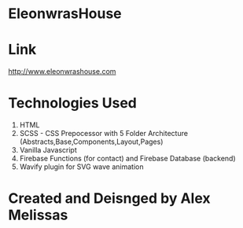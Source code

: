 # EleonwrasHouse

# Link 
http://www.eleonwrashouse.com

# Technologies Used

1. HTML
2. SCSS - CSS Prepocessor with 5 Folder Architecture (Abstracts,Base,Components,Layout,Pages)
3. Vanilla Javascript
4. Firebase Functions (for contact) and Firebase Database (backend)
5. Wavify plugin for SVG wave animation

# Created and Deisnged by Alex Melissas
